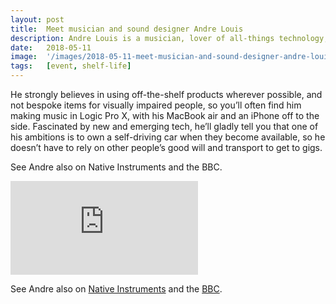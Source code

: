 ```yaml
---
layout: post
title:  Meet musician and sound designer Andre Louis
description: Andre Louis is a musician, lover of all-things technology, self-proclaimed geek and loves trying out new gear whenever he can get a hold of it. He was the first visually impaired person in the world to own the ground-breaking Komplete Kontrol software from Native Instruments, and has been making music with it for the last year. 
date:   2018-05-11
image:  '/images/2018-05-11-meet-musician-and-sound-designer-andre-louis.jpg'
tags:   [event, shelf-life]
---
```


He strongly believes in using off-the-shelf products wherever possible, and not bespoke items for visually impaired people, so you’ll often find him making music in Logic Pro X, with his MacBook air and an iPhone off to the side. Fascinated by new and emerging tech, he’ll gladly tell you that one of his ambitions is to own a self-driving car when they become available, so he doesn’t have to rely on other people’s good will and transport to get to gigs.


See Andre also on Native Instruments and the BBC.

<p><iframe src="https://www.youtube.com/embed/Q5pTfF-xFAU" loading="lazy" frameborder="0" allowfullscreen></iframe></p>

See Andre also on [Native Instruments](https://blog.native-instruments.com/talking-keyboards-with-andre-louis/) and the [BBC](https://www.bbc.co.uk/events/e4vgfx/live/cg3v4f).
